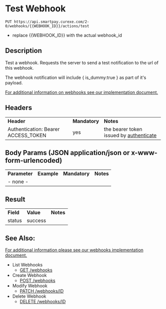 # Test Webhook

~~~
PUT https://api.smartpay.curexe.com/2-0/webhooks/{{WEBHOOK_ID}}/actions/test
~~~
* replace {{WEBHOOK_ID}} with the actual webhook_id

## Description

Test a webhook.  Requests the server to send a test notification to the url of this webhook.  

The webhook notification will include { is_dummy:true } as part of it's payload.

[For additional information on webhooks see our implementation document.](implementation.md)

## Headers

<table>
  <tr>
    <td><b>Header</b></td>
    <td><b>Mandatory</b></td>
    <td><b>Notes</b></td>
  </tr>
  <tr>
    <td>Authentication: Bearer ACCESS_TOKEN</td>
    <td>yes</td>
    <td>the bearer token issued by <a href="..\authenticate\authenticate.md">authenticate</a></td>
  </tr>
</table>

## Body Params (JSON application/json or x-www-form-urlencoded)

<table>
  <tr>
    <td><b>Parameter</b></td>
    <td><b>Example</b></td>
    <td><b>Mandatory</b></td>
    <td><b>Notes</b></td>
  </tr>
  <tr>
    <td colspan="4">- none -</td>
  </tr>
</table>

## Result

<table>
  <tr>
    <td><b>Field</b></td>
    <td><b>Value</b></td>
    <td><b>Notes</b></td>
  </tr>
  <tr>
    <td>status</td>
    <td>success</td>
    <td></td>
  </tr>
</table>

## See Also:

[For additional information please see our webhooks implementation document.](implementation.md)

- List Webhooks
  * [GET /webhooks](get_webhooks.md)
- Create Webhook
  * [POST /webhooks](create_webhook.md)
- Modify Webhook
  * [PATCH /webhooks/ID](modify_webhook.md)
- Delete Webhook
  * [DELETE /webhooks/ID](delete_webhook.md)